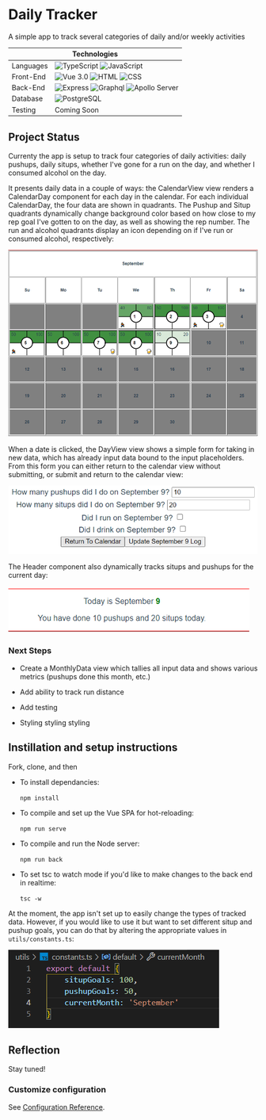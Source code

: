 # Daily Tracker

A simple app to track several categories of daily and/or weekly activities
<table align="center">
  <thead>
    <tr>
      <th colspan="2">Technologies</th>
    </tr>
  </thead>
  <tbody>
    <tr>
      <td>Languages</td>
      <td>
        <img alt="TypeScript" src="https://img.shields.io/badge/-TypeScript-000?&logo=typescript" />
        <img alt="JavaScript" src="https://img.shields.io/badge/-JavaScript-000?&logo=javascript" />
      </td>
    </tr>
    <tr>
      <td>Front-End</td>
      <td>
        <img alt="Vue 3.0" src="https://img.shields.io/badge/-Vue-000?logo=vue.js" />
        <img alt="HTML" src="https://img.shields.io/badge/-HTML-000?logo=html5" />
        <img alt="CSS" src="https://img.shields.io/badge/-CSS-000?logo=css3" />
      </td>
    </tr>
    <tr>
      <td>Back-End</td>
      <td>
        <img alt="Express" src="https://img.shields.io/badge/-Express-000?logo=express" />
         <img alt="Graphql" src="https://img.shields.io/badge/-GraphQL-000?logo=graphql" />
        <img alt="Apollo Server" src="https://img.shields.io/badge/-Apollo%20Server-000?logo=apollo-graphql" />
      </td>
    </tr>
    <tr>
      <td>Database</td>
      <td>
        <img alt="PostgreSQL" src="https://img.shields.io/badge/-PostgreSQL-000?logo=postgresql" />
      </td>
    </tr>
    <tr>
      <td>Testing</td>
      <td>
        Coming Soon
      </td>
    </tr>
  </tbody>
</table>

## Project Status

Currenty the app is setup to track four categories of daily activities: daily pushups, daily situps, whether I've gone for a run on the day, and whether I consumed alcohol on the day.

It presents daily data in a couple of ways: the CalendarView view renders a CalendarDay component for each day in the calendar. For each individual CalendarDay, the four data are shown in quadrants. The Pushup and Situp quadrants dynamically change background color based on how close to my rep goal I've gotten to on the day, as well as showing the rep number. The run and alcohol quadrants display an icon depending on if I've run or consumed alcohol, respectively:

![CalendarView Image](assets/CalendarView.png)

When a date is clicked, the DayView view shows a simple form for taking in new data, which has already input data bound to the input placeholders. From this form you can either return to the calendar view without submitting, or submit and return to the calendar view:

![DayView Image](assets/DayView.png)

The Header component also dynamically tracks situps and pushups for the current day:

![Header Image](assets/Header.png)

### Next Steps

- Create a MonthlyData view which tallies all input data and shows various metrics (pushups done this month, etc.)

- Add ability to track run distance

- Add testing

- Styling styling styling

## Instillation and setup instructions
Fork, clone, and then

- To install dependancies:

    `npm install`

- To compile and set up the Vue SPA for hot-reloading:

    `npm run serve`


- To compile and run the Node server:

    `npm run back`

- To set tsc to watch mode if you'd like to make changes to the back end in realtime:

    `tsc -w`


At the moment, the app isn't set up to easily change the types of tracked data. However, if you would like to use it but want to set different situp and pushup goals, you can do that by altering the appropriate values in `utils/constants.ts`:

 ![Constants Image](assets/Constants.png)

## Reflection

Stay tuned!

### Customize configuration
See [Configuration Reference](https://cli.vuejs.org/config/).


